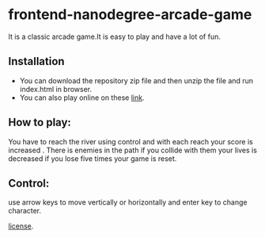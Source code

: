 frontend-nanodegree-arcade-game
===============================
It is a classic arcade game.It is easy to play and have a lot of fun.

## Installation
* You can download the repository zip file and then unzip the file and run index.html in browser.
* You can also play online on these [link](https://parveshgarg24.github.io/classic-arcade-game/).

## How to play:
You have to reach the river using control and with each reach your score is increased . There is enemies in the path if you collide with them your lives is decreased if you lose five times your game is reset.

## Control:
use arrow keys to move vertically or horizontally and enter key to change character.

[license](https://github.com/parveshgarg24/classic-aracle-game/blob/master/LICENSE.txt).
